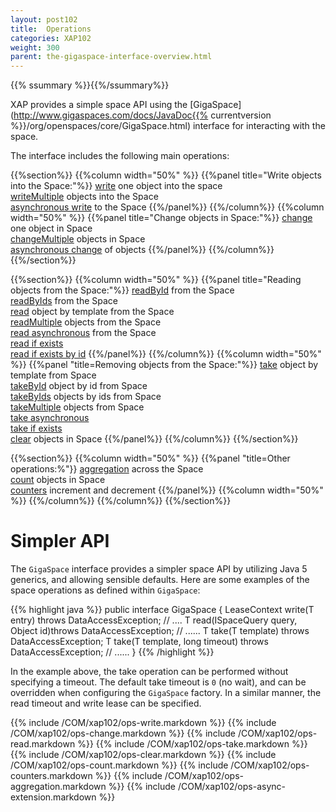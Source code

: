 ```yaml
---
layout: post102
title:  Operations
categories: XAP102
weight: 300
parent: the-gigaspace-interface-overview.html
---
```



{{% ssummary %}}{{%/ssummary%}}


XAP provides a simple space API using the [GigaSpace](http://www.gigaspaces.com/docs/JavaDoc{{% currentversion %}}/org/openspaces/core/GigaSpace.html) interface for interacting with the space.


The interface includes the following main operations:

{{%section%}}
{{%column width="50%" %}}
{{%panel title="Write objects into the Space:"%}}
[write](#write) one object into the space<br>
[writeMultiple](#writeMultiple) objects into the Space<br>
[asynchronous write](#asynchronousWrite) to the Space
{{%/panel%}}
{{%/column%}}
{{%column width="50%" %}}
{{%panel title="Change objects in Space:"%}}
[change](#change) one object in Space<br>
		  [changeMultiple](./change-api.html) objects in Space <br>
[asynchronous change](./change-api.html) of objects
{{%/panel%}}
{{%/column%}}
{{%/section%}}


{{%section%}}
{{%column width="50%" %}}
{{%panel title="Reading objects from the Space:"%}}
[readById](#read) from the Space<br>
[readByIds](#readMultiple) from the Space<br>
[read](#read) object by template from the Space<br>
[readMultiple](#readMultiple) objects from the Space <br>
[read asynchronous](#asynchronousRead) from the Space <br>
[read if exists](#readIfExists) <br>
[read if exists by id](#readIfExists)
{{%/panel%}}
{{%/column%}}
{{%column width="50%" %}}
{{%panel "title=Removing objects from the Space:"%}}
[take](#take) object by template from Space<br>
[takeById](#take) object by id from Space<br>
[takeByIds](#takeMultiple) objects by ids from Space<br>
[takeMultiple](#takeMultiple) objects from Space <br>
[take asynchronous](#asynchronousTake)<br>
[take if exists](#takeIfExists)<br>
[clear](#clear) objects in Space
{{%/panel%}}
{{%/column%}}
{{%/section%}}

{{%section%}}
{{%column width="50%" %}}
{{%panel "title=Other operations:%"}}
[aggregation](#aggregators)  across the Space<br>
[count](#count) objects in Space<br>
[counters](#counters) increment and decrement
{{%/panel%}}
{{%column width="50%" %}}
{{%/column%}}
{{%/column%}}
{{%/section%}}



# Simpler API

The `GigaSpace` interface provides a simpler space API by utilizing Java 5 generics, and allowing sensible defaults. Here are some examples of the space operations as defined within `GigaSpace`:

{{% highlight java %}}
public interface GigaSpace {
    <T> LeaseContext<T> write(T entry) throws DataAccessException;
    // ....
    <T> T read(ISpaceQuery<T> query, Object id)throws DataAccessException;
    // ......
    <T> T take(T template) throws DataAccessException;
    <T> T take(T template, long timeout) throws DataAccessException;
    // ......
}
{{% /highlight %}}

In the example above, the take operation can be performed without specifying a timeout. The default take timeout is `0` (no wait), and can be overridden when configuring the `GigaSpace` factory. In a similar manner, the read timeout and write lease can be specified.




{{% include /COM/xap102/ops-write.markdown %}}
{{% include /COM/xap102/ops-change.markdown %}}
{{% include /COM/xap102/ops-read.markdown %}}
{{% include /COM/xap102/ops-take.markdown %}}
{{% include /COM/xap102/ops-clear.markdown %}}
{{% include /COM/xap102/ops-count.markdown %}}
{{% include /COM/xap102/ops-counters.markdown %}}
{{% include /COM/xap102/ops-aggregation.markdown %}}
{{% include /COM/xap102/ops-async-extension.markdown %}}
